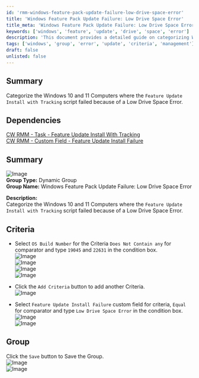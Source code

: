 ```yaml
---
id: 'rmm-windows-feature-pack-update-failure-low-drive-space-error'
title: 'Windows Feature Pack Update Failure: Low Drive Space Error'
title_meta: 'Windows Feature Pack Update Failure: Low Drive Space Error'
keywords: ['windows', 'feature', 'update', 'drive', 'space', 'error']
description: 'This document provides a detailed guide on categorizing Windows 10 and 11 computers where the Feature Update Install with Tracking script failed due to a Low Drive Space Error. It outlines the necessary criteria and steps for creating a dynamic group to manage these failures effectively.'
tags: ['windows', 'group', 'error', 'update', 'criteria', 'management']
draft: false
unlisted: false
---
```

## Summary

Categorize the Windows 10 and 11 Computers where the `Feature Update Install with Tracking` script failed because of a Low Drive Space Error.

## Dependencies

[CW RMM - Task - Feature Update Install With Tracking](https://proval.itglue.com/DOC-5078775-12947845)  
[CW RMM - Custom Field - Feature Update Install Failure](https://proval.itglue.com/DOC-5078775-14592254)

## Summary

![Image](..\..\..\static\img\Windows-Feature-Pack-Update-Failure-Low-Drive-Space-Error\image_1.png)  
**Group Type:** Dynamic Group  
**Group Name:** Windows Feature Pack Update Failure: Low Drive Space Error  

**Description:**  
Categorize the Windows 10 and 11 Computers where the `Feature Update Install with Tracking` script failed because of a Low Drive Space Error.

## Criteria

- Select `OS Build Number` for the Criteria `Does Not Contain any` for comparator and type `19045` and `22631` in the condition box.  
![Image](..\..\..\static\img\Windows-Feature-Pack-Update-Failure-Low-Drive-Space-Error\image_2.png)  
![Image](..\..\..\static\img\Windows-Feature-Pack-Update-Failure-Low-Drive-Space-Error\image_3.png)  
![Image](..\..\..\static\img\Windows-Feature-Pack-Update-Failure-Low-Drive-Space-Error\image_4.png)  
![Image](..\..\..\static\img\Windows-Feature-Pack-Update-Failure-Low-Drive-Space-Error\image_5.png)  

- Click the `Add Criteria` button to add another Criteria.  
![Image](..\..\..\static\img\Windows-Feature-Pack-Update-Failure-Low-Drive-Space-Error\image_6.png)  

- Select `Feature Update Install Failure` custom field for criteria, `Equal` for comparator and type `Low Drive Space Error` in the condition box.  
![Image](..\..\..\static\img\Windows-Feature-Pack-Update-Failure-Low-Drive-Space-Error\image_7.png)  
![Image](..\..\..\static\img\Windows-Feature-Pack-Update-Failure-Low-Drive-Space-Error\image_8.png)  

## Group

Click the `Save` button to Save the Group.  
![Image](..\..\..\static\img\Windows-Feature-Pack-Update-Failure-Low-Drive-Space-Error\image_9.png)  
![Image](..\..\..\static\img\Windows-Feature-Pack-Update-Failure-Low-Drive-Space-Error\image_10.png)  


